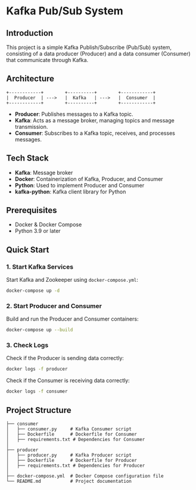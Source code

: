 # Kafka Pub/Sub System

## Introduction
This project is a simple Kafka Publish/Subscribe (Pub/Sub) system, consisting of a data producer (Producer) and a data consumer (Consumer) that communicate through Kafka.

## Architecture
```
+------------+        +----------+        +------------+
|  Producer  | --->   |  Kafka   | --->   |  Consumer  |
+------------+        +----------+        +------------+
```
- **Producer**: Publishes messages to a Kafka topic.
- **Kafka**: Acts as a message broker, managing topics and message transmission.
- **Consumer**: Subscribes to a Kafka topic, receives, and processes messages.

## Tech Stack
- **Kafka**: Message broker
- **Docker**: Containerization of Kafka, Producer, and Consumer
- **Python**: Used to implement Producer and Consumer
- **kafka-python**: Kafka client library for Python

## Prerequisites
- Docker & Docker Compose
- Python 3.9 or later

## Quick Start

### 1. Start Kafka Services
Start Kafka and Zookeeper using `docker-compose.yml`:
```sh
docker-compose up -d
```

### 2. Start Producer and Consumer
Build and run the Producer and Consumer containers:
```sh
docker-compose up --build
```

### 3. Check Logs
Check if the Producer is sending data correctly:
```sh
docker logs -f producer
```
Check if the Consumer is receiving data correctly:
```sh
docker logs -f consumer
```

## Project Structure
```
├── consumer
│   ├── consumer.py     # Kafka Consumer script
│   ├── Dockerfile      # Dockerfile for Consumer
│   ├── requirements.txt # Dependencies for Consumer
│
├── producer
│   ├── producer.py     # Kafka Producer script
│   ├── Dockerfile      # Dockerfile for Producer
│   ├── requirements.txt # Dependencies for Producer
│
├── docker-compose.yml  # Docker Compose configuration file
└── README.md           # Project documentation
```

